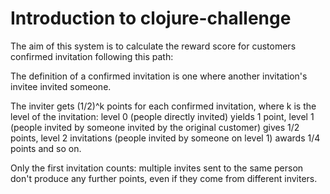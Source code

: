 # Introduction to clojure-challenge

The aim of this system is to calculate the reward score for customers confirmed invitation following this path:

The definition of a confirmed invitation is one where another invitation's invitee invited someone.

The inviter gets (1/2)^k points for each confirmed invitation, where k is the level of the invitation: level 0 (people directly invited) yields 1 point, level 1 (people invited by someone invited by the original customer) gives 1/2 points, level 2 invitations (people invited by someone on level 1) awards 1/4 points and so on. 

Only the first invitation counts: multiple invites sent to the same person don't produce any further points, even if they come from different inviters.